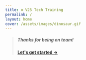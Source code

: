 ```yaml
---
title: ⚙️ V25 Tech Training
permalink: /
layout: home
cover: /assets/images/dinosaur.gif
---
```


> ##### Thanks for being on team!
>
> **[Let's get started &rarr;](/docs/getting-things-ready)**
>